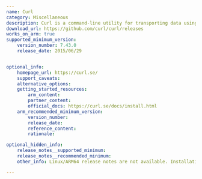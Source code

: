 ```yaml
---
name: Curl
category: Miscellaneous
description: Curl is a command-line utility for transporting data using various network protocols. It is used to make online requests, download files, and communicate with APIs.
download_url: https://github.com/curl/curl/releases
works_on_arm: true
supported_minimum_version:
    version_number: 7.43.0
    release_date: 2015/06/29


optional_info:
    homepage_url: https://curl.se/
    support_caveats:
    alternative_options:
    getting_started_resources:
        arm_content: 
        partner_content: 
        official_docs: https://curl.se/docs/install.html 
    arm_recommended_minimum_version:
        version_number:
        release_date:
        reference_content:
        rationale: 

optional_hidden_info:
    release_notes__supported_minimum:
    release_notes__recommended_minimum:
    other_info: Linux/ARM64 release notes are not available. Installation and testing were done using first released tar files [here](https://github.com/curl/curl/releases/tag/curl-7_43_0).

---
```

